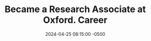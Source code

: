 ---
title: >-
    Became a Research Associate at Oxford.
    <span class="badge badge-pill badge-info">Career</span>
date: 2024-04-25 08:15:00 -0500
---